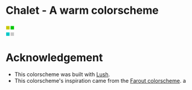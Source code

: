 Chalet - A warm colorscheme
===
<span style="color:rgb(200,200,0)">&#9724;</span><span style="color:rgb(0,200,0)">&#9724;</span></br>
<span style="color:rgb(0,200,200)">&#9724;</span><span style="color:rgb(200,200,200)">&#9724;</span>

# Acknowledgement
* This colorscheme was built with [Lush](http://git.io/lush.nvim).
* This colorscheme's inspiration came from the [Farout colorscheme](https://github.com/fcpg/vim-farout).
a

